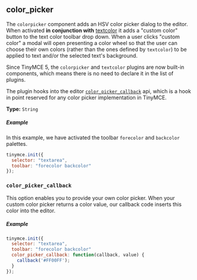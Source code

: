 ## color_picker

The `colorpicker` component adds an HSV color picker dialog to the editor. When activated **in conjunction with** [textcolor](../textcolor/) it adds a "custom color" button to the text color toolbar drop down. When a user clicks "custom color" a modal will open presenting a color wheel so that the user can choose their own colors (rather than the ones defined by `textcolor`) to be applied to text and/or the selected text's background.

Since TinyMCE 5, the `colorpicker` and `textcolor` plugins are now built-in components, which means there is no need to declare it in the list of plugins.

The plugin hooks into the editor [`color_picker_callback`](#color_picker_callback) api, which is a hook in point reserved for any color picker implementation in TinyMCE.

**Type:** `String`

##### Example

In this example, we have activated the toolbar `forecolor` and `backcolor` palettes.

```js
tinymce.init({
  selector: "textarea",
  toolbar: "forecolor backcolor"
});
```

### `color_picker_callback`

This option enables you to provide your own color picker. When your custom color picker returns a color value, our callback code inserts this color into the editor.

##### Example

```js
tinymce.init({
  selector: "textarea",
  toolbar: "forecolor backcolor"
  color_picker_callback: function(callback, value) {
    callback('#FF00FF');
  }
});
```
